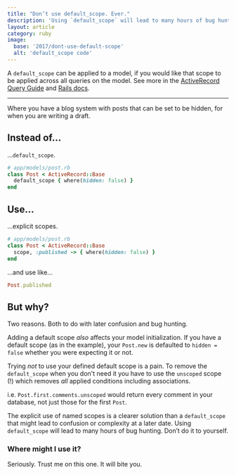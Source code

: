 ```yaml
---
title: "Don’t use default_scope. Ever."
description: 'Using `default_scope` will lead to many hours of bug hunting. Don’t do it to yourself.'
layout: article
category: ruby
image:
  base: '2017/dont-use-default-scope'
  alt: 'default_scope code'
---
```


A `default_scope` can be applied to a model, if you would like that scope to be applied across all queries on the model. See more in the  [ActiveRecord Query Guide](http://guides.rubyonrails.org/active_record_querying.html#applying-a-default-scope) and [Rails docs](http://api.rubyonrails.org/classes/ActiveRecord/Scoping/Default/ClassMethods.html#method-i-default_scope).

-----

Where you have a blog system with posts that can be set to be hidden, for when you are writing a draft.

## Instead of…

...`default_scope`.

```ruby
# app/models/post.rb
class Post < ActiveRecord::Base
  default_scope { where(hidden: false) }
end
```

## Use…

...explicit scopes.

```ruby
# app/models/post.rb
class Post < ActiveRecord::Base
  scope, :published -> { where(hidden: false) }
end
```

...and use like…

```ruby
Post.published
```

## But why?

Two reasons. Both to do with later confusion and bug hunting.

Adding a default scope _also_ affects your model initialization. If you have a default scope (as in the example), your `Post.new` is defaulted to `hidden = false` whether you were expecting it or not.

Trying _not_ to use your defined default scope is a pain. To remove the `default_scope` when you don't need it you have to use the `unscoped` scope (!) which removes _all_ applied conditions including associations.

i.e. `Post.first.comments.unscoped` would return every comment in your database, not just those for the first `Post`.

The explicit use of named scopes is a clearer solution than a `default_scope` that might lead to confusion or complexity at a later date. Using `default_scope` will lead to many hours of bug hunting. Don’t do it to yourself.


### Where might I use it?

Seriously. Trust me on this one. It will bite you.
